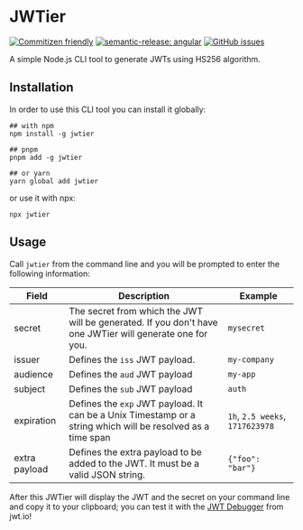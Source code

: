 # JWTier

[![Commitizen friendly](https://img.shields.io/badge/commitizen-friendly-brightgreen.svg)](http://commitizen.github.io/cz-cli/)
[![semantic-release: angular](https://img.shields.io/badge/semantic--release-angular-e10079?logo=semantic-release)](https://github.com/semantic-release/semantic-release)
[![GitHub issues](https://img.shields.io/github/issues/F2BEAR/jwtier)](https://github.com/F2BEAR/jwtier/issues)

A simple Node.js CLI tool to generate JWTs using HS256 algorithm.

## Installation

In order to use this CLI tool you can install it globally:

```shell
## with npm
npm install -g jwtier

## pnpm
pnpm add -g jwtier

## or yarn
yarn global add jwtier
```

or use it with npx:

```shell
npx jwtier
```

## Usage

Call `jwtier` from the command line and you will be prompted to enter the following information:

| Field         | Description                                                                                                 | Example                         |
| ------------- | ----------------------------------------------------------------------------------------------------------- | ------------------------------- |
| secret        | The secret from which the JWT will be generated. If you don't have one JWTier will generate one for you.    | `mysecret`                      |
| issuer        | Defines the `iss` JWT payload.                                                                              | `my-company`                    |
| audience      | Defines the `aud` JWT payload                                                                               | `my-app`                        |
| subject       | Defines the `sub` JWT payload                                                                               | `auth`                          |
| expiration    | Defines the `exp` JWT payload. It can be a Unix Timestamp or a string which will be resolved as a time span | `1h`, `2.5 weeks`, `1717623978` |
| extra payload | Defines the extra payload to be added to the JWT. It must be a valid JSON string.                           | `{"foo": "bar"}`                |

After this JWTier will display the JWT and the secret on your command line and copy it to your clipboard; you can test it with the [JWT Debugger](https://jwt.io) from jwt.io!

